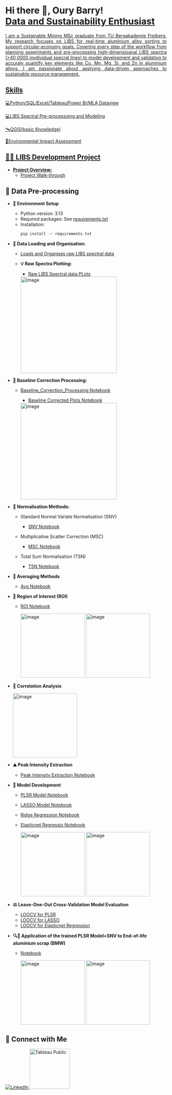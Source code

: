 <h1>Hi there 👋, Oury Barry!<br/><a href="https://github.com/Oury-Barry"><a href="https://www.linkedin.com/in/barryoury/">Data and Sustainability Enthusiast</h1>

<div align="justify"> I am a Sustainable Mining MSc graduate from TU Bergakademie Freiberg. My research focuses on LIBS for real-time aluminium alloy sorting to support circular-economy goals. Covering every step of the workflow from planning experiments and pre-processing high-dimensioanal LIBS spectra (>40 0000 invdividual specral lines) to model development and validation to accuraly quantify key elements like Cu, Mn, Mg, Si, and Zn in aluminium alloys. I am passionate about applying data-driven approaches to sustainable resource management.</div>

## Skills
💻Python/SQL/Excel/Tableau/Power Bi/MLA Dataview<br></br>
💻LIBS Spectral Pre-processoing and Modeling<br></br>
🛰QGIS(basic Knowledge)

🌳Environmental Impact Assessment

## 👨‍💻 LIBS Development Project</h2>
- **Project Overview:**
    - [Project Walk-through](https://github.com/Oury-Barry/Developing-LIBS-)

## 🔧 Data Pre-processing
- **🔧 Environment Setup**

    - Python version: 3.13
    - Required packages: See [requirements.txt](https://github.com/Oury-Barry/Developing-LIBS-/blob/main/01_Environment_Setup.ipynb)
    - Installation:
      ```bash
      pip install -r requirements.txt

- **📁 Data Loading and Organisation:**
    - [Loads and Organises raw LIBS spectral data](https://github.com/Oury-Barry/Developing-LIBS-/blob/main/02_Data_Loading.ipynb)

    - **💡 Raw Spectra Plotting:**
        - [Raw LIBS Spectral data PLots](https://github.com/Oury-Barry/Developing-LIBS-/blob/main/03_Raw_Spectra_Plotting%20.ipynb)
      
      <img width="300" height="300" alt="image" src="https://github.com/user-attachments/assets/5847b3ef-b6c8-4b7c-9cfa-0cf4ca54835d" />

- **🧹 Baseline Correction Processing:**
    - [Baseline_Correction_Processing Notebook](https://github.com/Oury-Barry/Developing-LIBS-/blob/main/04_Baseline_Correction.ipynb)
 
        - [Baseline Corrected Plots Notebook](https://github.com/Oury-Barry/Developing-LIBS-/blob/main/05_Interactive_Baseline_Correction%20Plot.ipynb)
      <img width="300" height="300" alt="image" src="https://github.com/user-attachments/assets/53454e98-ed86-4527-a364-e9861a3c0b3a" />

- **📏 Normalisation Methods:**
    - Standard Normal Variate Normalisation (SNV)
        - [SNV Notebook](https://github.com/Oury-Barry/Developing-LIBS-/blob/main/06_Standard_Normal_Variate%20.ipynb)
     
    - Multiplicative Scatter Correction (MSC)
        - [MSC Notebook](https://github.com/Oury-Barry/Developing-LIBS-/blob/main/07_Multiplicative_Scatter_Correction.ipynb)

    - Total Sum Normalisation (TSN)
        - [TSN Notebook](https://github.com/Oury-Barry/Developing-LIBS-/blob/main/08_Total_Sum_Normalisation%20.ipynb)

- **🔢 Averaging Methods**
    - [Avg Notebook](https://github.com/Oury-Barry/Developing-LIBS-/blob/main/09_Compute_Average_Spectrum_for_Each_Sample%20(by%20Sample%20ID).ipynb) 

- **🎯 Region of Interest (ROI)**
    - [ROI Notebook](https://github.com/Oury-Barry/Developing-LIBS-/blob/main/10_Region_of_Interest_(ROI).ipynb)
      
        <img width="200" height="200" alt="image" src="https://github.com/user-attachments/assets/93f49d2e-888a-4e87-a9a3-1496d75e3d9c" /> <img width="200" height="200" alt="image" src="https://github.com/user-attachments/assets/2bb6103f-ec50-49eb-ae4b-8867fd64bf45" />

- **🔗 Correlation Analysis**  									

  <img width="200" height="200" alt="image" src="https://github.com/user-attachments/assets/2fa17b99-eab3-4c3d-b830-a17109e70a1e" />

- **⛰️ Peak Intensity Extraction**
  
    - [Peak Intensity Extraction Notebook](https://github.com/Oury-Barry/Developing-LIBS-/blob/main/12_Peak_Intensity_Extraction_for_Multiple_Elements.ipynb) 
 
 - **🤖 Model Development**
     - [PLSR Model Notebook](https://github.com/Oury-Barry/Developing-LIBS-/blob/main/14_PLSR_Model.ipynb)
     - [LASSO Model Notebook](https://github.com/Oury-Barry/Developing-LIBS-/blob/main/13_LASSO_Model.ipynb)
     - [Ridge Regression Notebook](https://github.com/Oury-Barry/Developing-LIBS-/blob/main/16_Ridge_Model.ipynb)
     - [Elasticnet Regressio Notebook](https://github.com/Oury-Barry/Developing-LIBS-/blob/main/15_Elasticnet_Regression_Model.ipynb) 

       <img width="200" height="200" alt="image" src="https://github.com/user-attachments/assets/82e27b8a-113b-41d2-81ab-8ffbd3e6946f" /> <img width="200" height="200" alt="image" src="https://github.com/user-attachments/assets/2140596c-c0a7-455b-9bef-4dda8c84559f" />

- **⚖️ Leave-One-Out Cross-Validation Model Evaluation**
    - [LOOCV for PLSR](https://github.com/Oury-Barry/Developing-LIBS-/blob/main/19_LOOCV_for_Validation_PLSR_Model.ipynb)
    - [LOOCV for LASSO](https://github.com/Oury-Barry/Developing-LIBS-/blob/main/17_LOOCV_LASSO.ipynb)
    - [LOOCV for Elasticnet Regression](https://github.com/Oury-Barry/Developing-LIBS-/blob/main/18_LOOCV_Elasticnet_Model.ipynb)
 
- **🔍🧪 Application of the trained PLSR Model+SNV to End-of-life aluminium scrap (BMW)**
    - [Notebook](https://github.com/Oury-Barry/Developing-LIBS-/blob/main/20_Predicting_Scrap_Alloys_PLSR_Spectral_Data.ipynb)
      
      <img width="200" height="200" alt="image" src="https://github.com/user-attachments/assets/84f49018-a396-44c6-b73f-cfebb2c88bf0" /> <img width="200" height="200" alt="image" src="https://github.com/user-attachments/assets/9b2cd76c-76ba-46fa-a3cc-b5a18dd1261f" />

## 🤝 Connect with Me  

<a href="https://www.linkedin.com/in/barryoury/">
  <img src="https://img.icons8.com/color/48/000000/linkedin.png" alt="LinkedIn"/>  
</a>

<a href="https://public.tableau.com/app/profile/mody.oury.barry/vizzes">
  <img src="https://upload.wikimedia.org/wikipedia/commons/4/4b/Tableau_Logo.png" 
       alt="Tableau Public" width="125"/>
</a>




